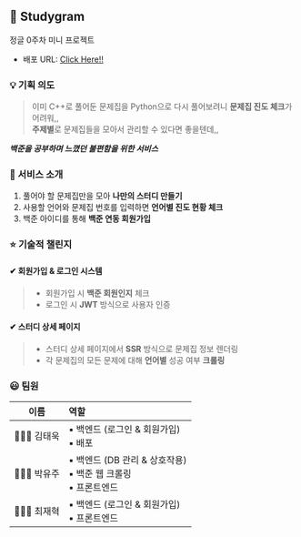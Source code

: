 ## 📕 Studygram
정글 0주차 미니 프로젝트
- 배포 URL: [Click Here!!]()
  
### 💡 기획 의도
> 이미 C++로 풀어둔 문제집을 Python으로 다시 풀어보려니 **문제집 진도 체크**가 어려워,, <br>
> **주제별**로 문제집들을 모아서 관리할 수 있다면 좋을텐데,,

***백준을 공부하며 느꼈던 불편함을 위한 서비스***

### 📎 서비스 소개
1. 풀어야 할 문제집만을 모아 **나만의 스터디 만들기**
2. 사용할 언어와 문제집 번호를 입력하면 **언어별 진도 현황 체크**
3. 백준 아이디를 통해 **백준 연동 회원가입**

### ⭐️ 기술적 챌린지
#### ✔ 회원가입 & 로그인 시스템
  > - 회원가입 시 **백준 회원인지** 체크
  > - 로그인 시 **JWT** 방식으로 사용자 인증

#### ✔ 스터디 상세 페이지
  > - 스터디 상세 페이지에서 **SSR** 방식으로 문제집 정보 렌더링
  > - 각 문제집의 모든 문제에 대해 **언어별** 성공 여부 **크롤링** 

### 😃 팀원
|이름|역할|
|:---:|:---|
|🧑🏻‍💻 김태욱|▪ 백엔드 (로그인 & 회원가입)<br>▪ 배포|
|👩🏻‍💻 박유주|▪ 백엔드 (DB 관리 & 상호작용)<br>▪ 백준 웹 크롤링<br>▪ 프론트엔드|
|🧑🏻‍💻 최재혁|▪ 백엔드 (로그인 & 회원가입)<br>▪ 프론트엔드|


